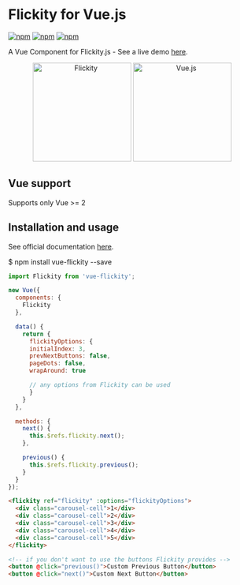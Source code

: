 # Flickity for Vue.js

[![npm](https://img.shields.io/npm/v/vue-flickity.svg?style=flat-square)](https://www.npmjs.com/package/vue-flickity)
[![npm](https://img.shields.io/npm/dt/vue-flickity.svg?style=flat-square)](https://www.npmjs.com/package/vue-flickity)
[![npm](https://img.shields.io/travis/drewjbartlett/vue-flickity.svg?branch=master&style=flat-square)](https://www.npmjs.com/package/vue-flickity)

A Vue Component for Flickity.js - See a live demo [here](http://drewjbartlett.com/demos/vue-flickity/).

<p align="center">
    <img width="200" src="http://flickity.metafizzy.co/img/flickity-illustration.gif" alt="Flickity">
    <img width="200" src="https://vuejs.org/images/logo.png" alt="Vue.js">
</p>

## Vue support

Supports only Vue >= 2

## Installation and usage

See official documentation [here](http://flickity.metafizzy.co/).

  $ npm install vue-flickity --save

```javascript
import Flickity from 'vue-flickity';

new Vue({
  components: {
    Flickity
  },

  data() {
    return {
      flickityOptions: {
      initialIndex: 3,
      prevNextButtons: false,
      pageDots: false,
      wrapAround: true

      // any options from Flickity can be used
      }
    }
  },

  methods: {
    next() {
      this.$refs.flickity.next();
    },

    previous() {
      this.$refs.flickity.previous();
    }
  }
});
```

```html
<flickity ref="flickity" :options="flickityOptions">
  <div class="carousel-cell">1</div>
  <div class="carousel-cell">2</div>
  <div class="carousel-cell">3</div>
  <div class="carousel-cell">4</div>
  <div class="carousel-cell">5</div>
</flickity>

<!-- if you don't want to use the buttons Flickity provides -->
<button @click="previous()">Custom Previous Button</button>
<button @click="next()">Custom Next Button</button>
```
